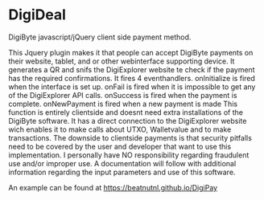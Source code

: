 # DigiDeal
DigiByte javascript/jQuery client side  payment method.

This Jquery plugin makes it that people can accept DigiByte payments on their website, tablet, and or other webinterface supporting device. 
It generates a QR and snifs the DigiExplorer website te check if the payment has the required confirmations. It fires 4 eventhandlers.
  onInitialize is fired when the interface is set up.
  onFail is fired when it is impossible to get any of the DigiExplorer API calls.
  onSuccess is fired when the payment is complete.
  onNewPayment is fired when a new payment is made
  This function is entirely clientside and doesnt need extra installations of the DigiByte software. It has a direct connection to the DigiExplorer website wich enables it to make calls about UTXO, Walletvalue and to make transactions.
  The downside to clientside payments is that security pitfalls need to be covered by the user and developer that want to use this implementation. I personally have NO responsibility regarding fraudulent use and/or improper use.
  A documentation will follow with additional information regarding the input parameters and use of this software. 
  
  An example can be found at https://beatnutnl.github.io/DigiPay
